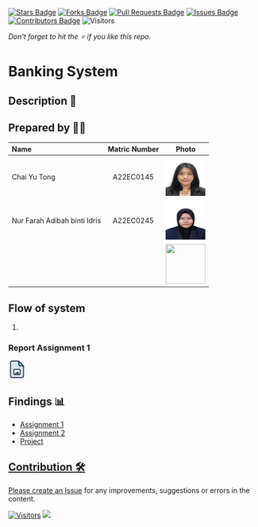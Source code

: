 [![Stars Badge](https://img.shields.io/github/stars/jjn7702/SECJ2013-DSA)](https://github.com/jjn7702/SECJ2013-DSA/Submission/Sample/stargazers)
[![Forks Badge](https://img.shields.io/github/forks/jjn7702/SECJ2013-DSA)](https://github.com/jjn7702/SECJ2013-DSA/Submission/Sample/network/members)
[![Pull Requests Badge](https://img.shields.io/github/issues-pr/jjn7702/SECJ2013-DSA)](https://github.com/jjn7702/SECJ2013-DSA/Submission/Sample/pulls)
[![Issues Badge](https://img.shields.io/github/issues/jjn7702/SECJ2013-DSA)](https://github.com/jjn7702/SECJ2013-DSA/Submission/Sample/issues)
[![Contributors Badge](https://img.shields.io/github/contributors/jjn7702/SECJ2013-DSA?color=2b9348)](https://github.com/jjn7702/SECJ2013-DSA/Submission/Sample/graphs/contributors)
![Visitors](https://api.visitorbadge.io/api/visitors?path=https%3A%2F%2Fgithub.com%2Fjjn7702%2FSECJ2013-DSA%2FSubmission%2FSample&labelColor=%23d9e3f0&countColor=%23697689&style=flat)

_Don't forget to hit the :star: if you like this repo._

# Banking System

## Description 📝



## Prepared by 🧑‍💻

| Name             | Matric Number | Photo                                                         |
| :---------------- | :-------------: | :------------------------------------------------------------: |
|  Chai Yu Tong  |    A22EC0145     | <a href="https://github.com/jjn7702/SECJ2013-DSA/blob/main/Submission/sec02/DACCrew/Images/profile.jpg" title="Icon by Trazobanana"><img src="./Images/profile.jpg" width=80px, height=80px>     |
|   Nur Farah Adibah binti Idris   |   A22EC0245      | <a href="https://github.com/jjn7702/SECJ2013-DSA/blob/main/Submission/sec02/DACCrew/Images/Farah.jpg" title="Icon by Trazobanana"><img src="./Images/Farah.jpg" width=80px, height=80px>         |
|       |         | <a href="https://www.freepik.com/icon/graduated_4537051" title="Icon by Trazobanana"><img src="./Images/" width=80px, height=80px>         |

## Flow of system
1.

<h3>Report Assignment 1</h3>
<a href="**https://docs.google.com/document/d/1-DMRS-LltyCGzyDk6D3rWw81yVV4hYLz/edit?usp=sharing&ouid=101274812867810218448&rtpof=true&sd=true**"><img src="./Images/download.png" width="35px" height="35px" ></a>

## Findings 📊

- <a href="Assignment 1">Assignment 1
- Assignment 2
- Project

## Contribution 🛠️
Please create an [Issue](https://github.com/jjn7702/SECJ2013-DSA/Submission/Sample/issues) for any improvements, suggestions or errors in the content.

[![Visitors](https://api.visitorbadge.io/api/visitors?path=https%3A%2F%2Fgithub.com%2Fjjn7702&labelColor=%23697689&countColor=%23555555&style=plastic)](https://visitorbadge.io/status?path=https%3A%2F%2Fgithub.com%2Fjjn7702)
![](https://hit.yhype.me/github/profile?user_id=81284918)

